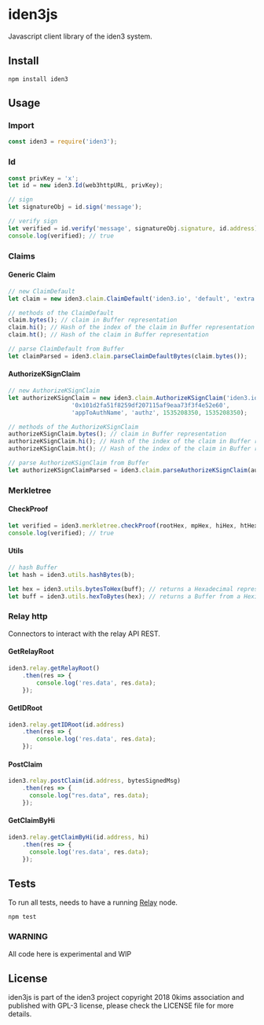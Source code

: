 # iden3js
Javascript client library of the iden3 system.

## Install
```
npm install iden3
```

## Usage

### Import
```js
const iden3 = require('iden3');
```

### Id
```js
const privKey = 'x';
let id = new iden3.Id(web3httpURL, privKey);

// sign
let signatureObj = id.sign('message');

// verify sign
let verified = id.verify('message', signatureObj.signature, id.address);
console.log(verified); // true
```

### Claims

#### Generic Claim
```js
// new ClaimDefault
let claim = new iden3.claim.ClaimDefault('iden3.io', 'default', 'extra data');

// methods of the ClaimDefault
claim.bytes(); // claim in Buffer representation
claim.hi(); // Hash of the index of the claim in Buffer representation
claim.ht(); // Hash of the claim in Buffer representation

// parse ClaimDefault from Buffer
let claimParsed = iden3.claim.parseClaimDefaultBytes(claim.bytes());
```

#### AuthorizeKSignClaim

```js
// new AuthorizeKSignClaim
let authorizeKSignClaim = new iden3.claim.AuthorizeKSignClaim('iden3.io',
                  '0x101d2fa51f8259df207115af9eaa73f3f4e52e60',
                  'appToAuthName', 'authz', 1535208350, 1535208350);

// methods of the AuthorizeKSignClaim
authorizeKSignClaim.bytes(); // claim in Buffer representation
authorizeKSignClaim.hi(); // Hash of the index of the claim in Buffer representation
authorizeKSignClaim.ht(); // Hash of the index of the claim in Buffer representation

// parse AuthorizeKSignClaim from Buffer
let authorizeKSignClaimParsed = iden3.claim.parseAuthorizeKSignClaim(authorizeKSignClaim.bytes());
```


### Merkletree

#### CheckProof
```js
let verified = iden3.merkletree.checkProof(rootHex, mpHex, hiHex, htHex, numLevels);
console.log(verified); // true
```

#### Utils
```js
// hash Buffer
let hash = iden3.utils.hashBytes(b);

let hex = iden3.utils.bytesToHex(buff); // returns a Hexadecimal representation of a Buffer
let buff = iden3.utils.hexToBytes(hex); // returns a Buffer from a Heximal representation string
```


### Relay http
Connectors to interact with the relay API REST.

#### GetRelayRoot
```js
iden3.relay.getRelayRoot()
    .then(res => {
        console.log('res.data', res.data);
    });
```

#### GetIDRoot
```js
iden3.relay.getIDRoot(id.address)
    .then(res => {
        console.log('res.data', res.data);
    });
```

#### PostClaim
```js
iden3.relay.postClaim(id.address, bytesSignedMsg)
    .then(res => {
      console.log("res.data", res.data);
    });
```

#### GetClaimByHi
```js
iden3.relay.getClaimByHi(id.address, hi)
    .then(res => {
      console.log('res.data', res.data);
    });
```


## Tests
To run all tests, needs to have a running [Relay](https://github.com/iden3/go-iden3) node.

```
npm test
```


### WARNING
All code here is experimental and WIP

## License
iden3js is part of the iden3 project copyright 2018 0kims association and published with GPL-3 license, please check the LICENSE file for more details.
